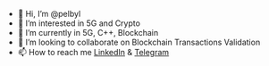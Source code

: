 - 👋 Hi, I’m @pelbyl
- 👀 I’m interested in 5G and Crypto
- 🌱 I’m currently in 5G, C++, Blockchain
- 💞️ I’m looking to collaborate on Blockchain Transactions Validation
- 📫 How to reach me [LinkedIn](https://www.linkedin.com/in/pelbyl/) & [Telegram](https://t.me/pelbyl)

<!---
pelbyl/pelbyl is a ✨ special ✨ repository because its `README.md` (this file) appears on your GitHub profile.
You can click the Preview link to take a look at your changes.
--->
